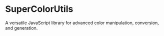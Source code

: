 # SuperColorUtils
A versatile JavaScript library for advanced color manipulation, conversion, and generation.
